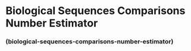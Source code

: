 # Biological Sequences Comparisons Number Estimator
### (biological-sequences-comparisons-number-estimator)